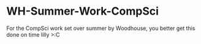# WH-Summer-Work-CompSci
For the CompSci work set over summer by Woodhouse, you better get this done on time lilly >:C 
